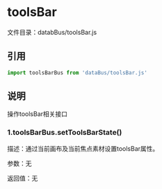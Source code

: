 
# toolsBar

文件目录：databBus/toolsBar.js

## 引用
```js
import toolsBarBus from 'dataBus/toolsBar.js'
```
## 说明

操作toolsBar相关接口

### 1.toolsBarBus.setToolsBarState()

描述：通过当前画布及当前焦点素材设置toolsBar属性。

参数：无

返回值：无